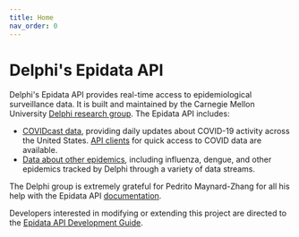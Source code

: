 ```yaml
---
title: Home
nav_order: 0
---
```


# Delphi's Epidata API

Delphi's Epidata API provides real-time access to epidemiological surveillance data.
It is built and maintained by the Carnegie Mellon University [Delphi research
group](https://delphi.cmu.edu/). The Epidata API includes:

- [COVIDcast data](api/covidcast.md), providing daily updates about COVID-19
  activity across the United States. [API clients](api/covidcast_clients.md) for
  quick access to COVID data are available.
- [Data about other epidemics](api/README.md), including influenza, dengue, and
  other epidemics tracked by Delphi through a variety of data streams.

The Delphi group is extremely grateful for Pedrito Maynard-Zhang for all his
help with the Epidata API [documentation](api/README.md).

Developers interested in modifying or extending this project are directed to
the [Epidata API Development Guide](epidata_development.md).
